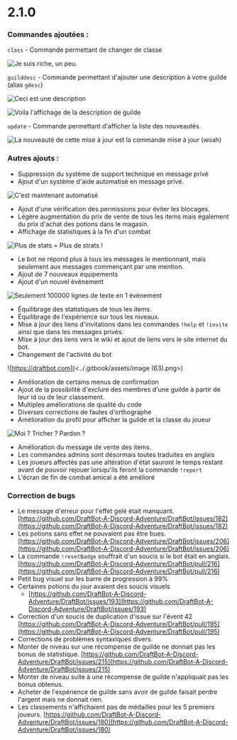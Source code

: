 # 2.1.0

###  Commandes ajoutées :

`class` - Commande permettant de changer de classe

![Je suis riche, un peu.](<../.gitbook/assets/image (59).png>)

`guilddesc` - Commande permettant d'ajouter une description à votre guilde (alias `gdesc`) 

![Ceci est une description](<../.gitbook/assets/image (57).png>)

![Voila l'affichage de la description de guilde](<../.gitbook/assets/image (58).png>)

`update` - Commande permettant d'afficher la liste des nouveautés.

![La nouveauté de cette mise à jour est la commande mise à jour (woah)](<../.gitbook/assets/image (56).png>)

###  Autres ajouts :

* Suppression du système de support technique en message privé
* Ajout d'un système d'aide automatisé en message privé.

![C'est maintenant automatisé](<../.gitbook/assets/image (60).png>)

* Ajout d'une vérification des permissions pour éviter les blocages.
* Légère augmentation du prix de vente de tous les items mais également du prix d'achat des potions dans le magasin.
* Affichage de statistiques à la fin d'un combat

![Plus de stats = Plus de strats !](<../.gitbook/assets/image (61).png>)

* Le bot ne répond plus à tous les messages le mentionnant, mais seulement aux messages commençant par une mention.
* Ajout de 7 nouveaux équipements
* Ajout d'un nouvel évènement

![Seulement 100000 lignes de texte en 1 évènement](<../.gitbook/assets/image (64).png>)

* Équilibrage des statistiques de tous les items.
* Équilibrage de l'expérience sur tous les niveaux.
* Mise à jour des liens d'invitations dans les commandes `!help` et `!invite` ainsi que dans les messages privés.
* Mise à jour des liens vers le wiki et ajout de liens vers le site internet du bot.
* Changement de l'activité du bot

![https://draftbot.com](<../.gitbook/assets/image (63).png>)

* Amélioration de certains menus de confirmation
* Ajout de la possibilité d'exclure des membres d'une guilde à partir de leur id ou de leur classement.
* Multiples améliorations de qualité du code
* Diverses corrections de fautes d'orthographe
* Amélioration du profil pour afficher la guilde et la classe du joueur

![Moi ? Tricher ? Pardon ?](<../.gitbook/assets/image (65).png>)

* Amélioration du message de vente des items.
* Les commandes admins sont désormais toutes traduites en anglais
* Les joueurs affectés pas une altération d'état sauront le temps restant avant de pouvoir rejouer lorsqu'ils feront la commande `!report`
* L'écran de fin de combat amical a été amélioré

### Correction de bugs

* Le message d'erreur pour l'effet gelé était manquant. [https://github.com/DraftBot-A-Discord-Adventure/DraftBot/issues/182](https://github.com/DraftBot-A-Discord-Adventure/DraftBot/issues/182)
* Les potions sans effet ne pouvaient pas être bues. [https://github.com/DraftBot-A-Discord-Adventure/DraftBot/issues/206](https://github.com/DraftBot-A-Discord-Adventure/DraftBot/issues/206)
* La commande `!resetBadge` souffrait d'un soucis si le bot était en anglais. [https://github.com/DraftBot-A-Discord-Adventure/DraftBot/pull/216](https://github.com/DraftBot-A-Discord-Adventure/DraftBot/pull/216)
* Petit bug visuel sur les barre de progression à 99%
* Certaines potions du jour avaient des soucis visuels 
  * [https://github.com/DraftBot-A-Discord-Adventure/DraftBot/issues/193](https://github.com/DraftBot-A-Discord-Adventure/DraftBot/issues/193)
* Correction d'un soucis de duplication d'issue sur l'évent 42 [https://github.com/DraftBot-A-Discord-Adventure/DraftBot/pull/195](https://github.com/DraftBot-A-Discord-Adventure/DraftBot/pull/195)
* Corrections de problèmes syntaxiques divers. 
* Monter de niveau sur une récompense de guilde ne donnait pas les bonus de statistique. [https://github.com/DraftBot-A-Discord-Adventure/DraftBot/issues/215](https://github.com/DraftBot-A-Discord-Adventure/DraftBot/issues/215)
* Monter de niveau suite à une récompense de guilde n'appliquait pas les bonus obtenus. 
* Acheter de l'expérience de guilde sans avoir de guilde faisait perdre l'argent mais ne donnait rien. 
* Les classements n'affichaient pas de médailles pour les 5 premiers joueurs. [https://github.com/DraftBot-A-Discord-Adventure/DraftBot/issues/180](https://github.com/DraftBot-A-Discord-Adventure/DraftBot/issues/180)
